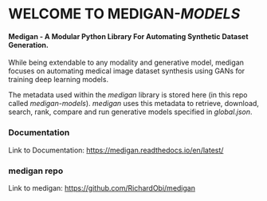 # WELCOME TO MEDIGAN-_MODELS_

#### Medigan - A Modular Python Library For Automating Synthetic Dataset Generation.

While being extendable to any modality and generative model, medigan focuses on automating medical image dataset synthesis using GANs for training deep learning models.

The metadata used within the _medigan_ library is stored here (in this repo called _medigan-models_). _medigan_ uses this metadata to retrieve, download, search, rank, compare and run generative models specified in _global.json_.

### Documentation
Link to Documentation: https://medigan.readthedocs.io/en/latest/

### medigan repo
Link to medigan: https://github.com/RichardObi/medigan

